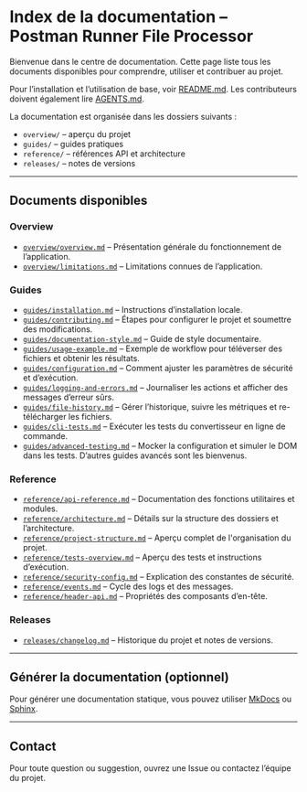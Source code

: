 # Index de la documentation – Postman Runner File Processor

Bienvenue dans le centre de documentation. Cette page liste tous les documents disponibles pour comprendre, utiliser et contribuer au projet.

Pour l’installation et l’utilisation de base, voir [README.md](../README.md). Les contributeurs doivent également lire [AGENTS.md](../AGENTS.md).

La documentation est organisée dans les dossiers suivants :

- `overview/` – aperçu du projet
- `guides/` – guides pratiques
- `reference/` – références API et architecture
- `releases/` – notes de versions

---

## Documents disponibles

### Overview

- [`overview/overview.md`](overview/overview.md) – Présentation générale du fonctionnement de l’application.
- [`overview/limitations.md`](overview/limitations.md) – Limitations connues de l’application.

### Guides

- [`guides/installation.md`](guides/installation.md) – Instructions d’installation locale.
- [`guides/contributing.md`](guides/contributing.md) – Étapes pour configurer le projet et soumettre des modifications.
- [`guides/documentation-style.md`](guides/documentation-style.md) – Guide de style documentaire.
- [`guides/usage-example.md`](guides/usage-example.md) – Exemple de workflow pour téléverser des fichiers et obtenir les résultats.
- [`guides/configuration.md`](guides/configuration.md) – Comment ajuster les paramètres de sécurité et d’exécution.
- [`guides/logging-and-errors.md`](guides/logging-and-errors.md) – Journaliser les actions et afficher des messages d’erreur sûrs.
- [`guides/file-history.md`](guides/file-history.md) – Gérer l’historique, suivre les métriques et re-télécharger les fichiers.
- [`guides/cli-tests.md`](guides/cli-tests.md) – Exécuter les tests du convertisseur en ligne de commande.
- [`guides/advanced-testing.md`](guides/advanced-testing.md) – Mocker la configuration et simuler le DOM dans les tests.
  D’autres guides avancés sont les bienvenus.

### Reference

- [`reference/api-reference.md`](reference/api-reference.md) – Documentation des fonctions utilitaires et modules.
- [`reference/architecture.md`](reference/architecture.md) – Détails sur la structure des dossiers et l’architecture.
- [`reference/project-structure.md`](reference/project-structure.md) – Aperçu complet de l'organisation du projet.
- [`reference/tests-overview.md`](reference/tests-overview.md) – Aperçu des tests et instructions d’exécution.
- [`reference/security-config.md`](reference/security-config.md) – Explication des constantes de sécurité.
- [`reference/events.md`](reference/events.md) – Cycle des logs et des messages.
- [`reference/header-api.md`](reference/header-api.md) – Propriétés des composants d’en-tête.

### Releases

- [`releases/changelog.md`](releases/changelog.md) – Historique du projet et notes de versions.

---

## Générer la documentation (optionnel)

Pour générer une documentation statique, vous pouvez utiliser [MkDocs](https://www.mkdocs.org/) ou [Sphinx](https://www.sphinx-doc.org/).

---

## Contact

Pour toute question ou suggestion, ouvrez une Issue ou contactez l’équipe du projet.
